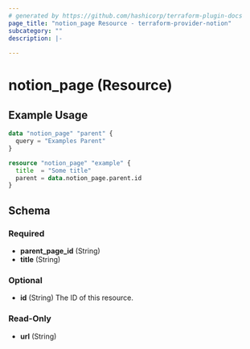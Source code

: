 ```yaml
---
# generated by https://github.com/hashicorp/terraform-plugin-docs
page_title: "notion_page Resource - terraform-provider-notion"
subcategory: ""
description: |-
  
---
```


# notion_page (Resource)



## Example Usage

```terraform
data "notion_page" "parent" {
  query = "Examples Parent"
}

resource "notion_page" "example" {
  title  = "Some title"
  parent = data.notion_page.parent.id
}
```

<!-- schema generated by tfplugindocs -->
## Schema

### Required

- **parent_page_id** (String)
- **title** (String)

### Optional

- **id** (String) The ID of this resource.

### Read-Only

- **url** (String)


